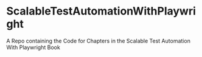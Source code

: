 # ScalableTestAutomationWithPlaywright
A Repo containing the Code for Chapters in the Scalable Test Automation With Playwright Book
